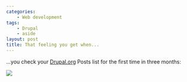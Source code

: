 ```yaml
---
categories:
    - Web development
tags:
    - Drupal
    - aside
layout: post
title: That feeling you get when...
---
```


<!--more-->

...you check your [Drupal.org][1] Posts list for the first time in three months:

![][2]

[1]: https://www.drupal.org
[2]: https://user-images.githubusercontent.com/243532/47865734-f9dde000-ddca-11e8-91f6-1b1acdfa84bf.png
